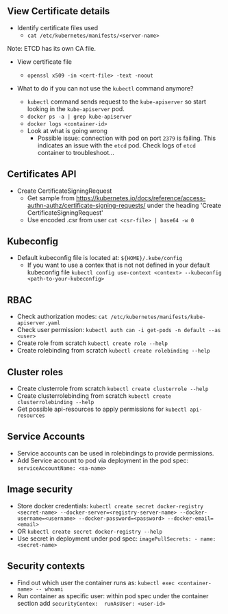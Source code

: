 ## View Certificate details

- Identify certificate files used
  - `cat /etc/kubernetes/manifests/<server-name>`

Note: ETCD has its own CA file.

- View certificate file
  - `openssl x509 -in <cert-file> -text -noout`

- What to do if you can not use the `kubectl` command anymore?
  - `kubectl` command sends request to the `kube-apiserver` so start looking in the `kube-apiserver` pod.
  - `docker ps -a | grep kube-apiserver`
  - `docker logs <container-id>`
  - Look at what is going wrong
    - Possible issue: connection with pod on port `2379` is failing. This indicates an issue with the `etcd` pod. Check logs of `etcd` container to troubleshoot...

## Certificates API

- Create CertificateSigningRequest
  - Get sample from https://kubernetes.io/docs/reference/access-authn-authz/certificate-signing-requests/ under the heading 'Create CertificateSigningRequest'
  - Use encoded .csr from user `cat <csr-file> | base64 -w 0`


## Kubeconfig

- Default kubeconfig file is located at: `${HOME}/.kube/config`
  - If you want to use a contex that is not not defined in your default kubeconfig file `kubectl config use-context <context> --kubeconfig <path-to-your-kubeconfig>`

## RBAC

- Check authorization modes: `cat /etc/kubernetes/manifests/kube-apiserver.yaml`
- Check user permission: `kubectl auth can -i get-pods -n default --as <user>`
- Create role from scratch `kubectl create role --help`
- Create rolebinding from scratch `kubectl create rolebinding --help`

## Cluster roles

- Create clusterrole from scratch `kubectl create clusterrole --help`
- Create clusterrolebinding from scratch `kubectl create clusterrolebinding --help`
- Get possible api-resources to apply permissions for `kubectl api-resources`

## Service Accounts

- Service accounts can be used in rolebindings to provide permissions.
- Add Service account to pod via deployment in the pod spec: `serviceAccountName: <sa-name>`

## Image security

- Store docker credentials: `kubectl create secret docker-registry <secret-name> --docker-server=<registry-server-name> --docker-username=<username> --docker-password=<password> --docker-email=<email>`
- OR `kubectl create secret docker-registry --help`
- Use secret in deployment under pod spec: `imagePullSecrets: - name: <secret-name>`

## Security contexts

- Find out which user the container runs as: `kubectl exec <container-name> -- whoami`
- Run container as specific user: within pod spec under the container section add `securityContex:  runAsUser: <user-id>`
